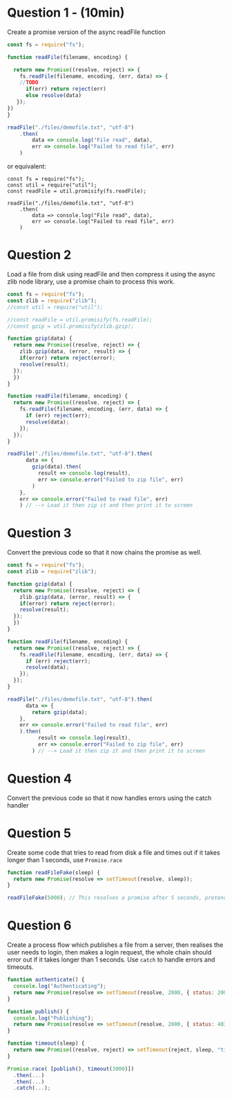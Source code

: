 # Question 1 - (10min)

Create a promise version of the async readFile function

```js
const fs = require("fs");

function readFile(filename, encoding) {

  return new Promise((resolve, reject) => {
    fs.readFile(filename, encoding, (err, data) => {
    //TODO
      if(err) return reject(err)
      else resolve(data)
   });
})
}

readFile("./files/demofile.txt", "utf-8")
    .then(
        data => console.log("File read", data),
        err => console.log("Failed to read file", err)
    )
```
or equivalent:

```JS
const fs = require("fs");
const util = require("util");
const readFile = util.promisify(fs.readFile);

readFile("./files/demofile.txt", "utf-8")
    .then(
        data => console.log("File read", data),
        err => console.log("Failed to read file", err)
    )
```

# Question 2

Load a file from disk using readFile and then compress it using the async zlib node library, use a promise chain to process this work.

```js
const fs = require("fs");
const zlib = require("zlib");
//const util = require("util");

//const readFile = util.promisify(fs.readFile);
//const gzip = util.promisify(zlib.gzip);

function gzip(data) {
  return new Promise((resolve, reject) => {
    zlib.gzip(data, (error, result) => {
    if(error) return reject(error);
    resolve(result);
  });
  })
}

function readFile(filename, encoding) {
  return new Promise((resolve, reject) => {
    fs.readFile(filename, encoding, (err, data) => {
      if (err) reject(err);
      resolve(data);
    });
  });
}

readFile("./files/demofile.txt", "utf-8").then(
      data => {
        gzip(data).then(
          result => console.log(result),
          err => console.error("Failed to zip file", err)
        )
    },
    err => console.error("Failed to read file", err)
    ) // --> Load it then zip it and then print it to screen
```

# Question 3

Convert the previous code so that it now chains the promise as well.

```js
const fs = require("fs");
const zlib = require("zlib");

function gzip(data) {
  return new Promise((resolve, reject) => {
    zlib.gzip(data, (error, result) => {
    if(error) return reject(error);
    resolve(result);
  });
  })
}

function readFile(filename, encoding) {
  return new Promise((resolve, reject) => {
    fs.readFile(filename, encoding, (err, data) => {
      if (err) reject(err);
      resolve(data);
    });
  });
}

readFile("./files/demofile.txt", "utf-8").then(
      data => {
        return gzip(data);
    },
    err => console.error("Failed to read file", err)
    ).then(
          result => console.log(result),
          err => console.error("Failed to zip file", err)
        ) // --> Load it then zip it and then print it to screen

```

# Question 4

Convert the previous code so that it now handles errors using the catch handler

# Question 5

Create some code that tries to read from disk a file and times out if it takes longer than 1 seconds, use `Promise.race`

```js
function readFileFake(sleep) {
  return new Promise(resolve => setTimeout(resolve, sleep));
}

readFileFake(5000); // This resolves a promise after 5 seconds, pretend it's a large file being read from disk
```

# Question 6

Create a process flow which publishes a file from a server, then realises the user needs to login, then makes a login request, the whole chain should error out if it takes longer than 1 seconds. Use `catch` to handle errors and timeouts.

```js
function authenticate() {
  console.log("Authenticating");
  return new Promise(resolve => setTimeout(resolve, 2000, { status: 200 }));
}

function publish() {
  console.log("Publishing");
  return new Promise(resolve => setTimeout(resolve, 2000, { status: 403 }));
}

function timeout(sleep) {
  return new Promise((resolve, reject) => setTimeout(reject, sleep, "timeout"));
}

Promise.race( [publish(), timeout(3000)])
  .then(...)
  .then(...)
  .catch(...);
```
